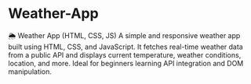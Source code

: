 # Weather-App
🌦️ Weather App (HTML, CSS, JS) A simple and responsive weather app built using HTML, CSS, and JavaScript. It fetches real-time weather data from a public API and displays current temperature, weather conditions, location, and more. Ideal for beginners learning API integration and DOM manipulation.

